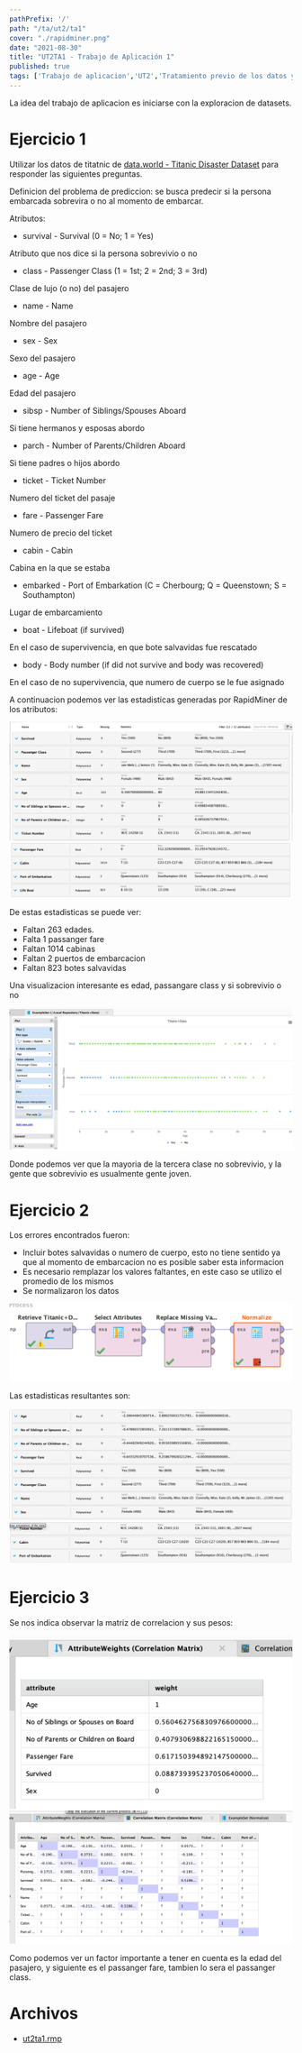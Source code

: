 ```yaml
---
pathPrefix: '/'
path: "/ta/ut2/ta1"
cover: "./rapidminer.png"
date: "2021-08-30"
title: "UT2TA1 - Trabajo de Aplicación 1"
published: true
tags: ['Trabajo de aplicacion','UT2','Tratamiento previo de los datos y fundamentos de los algoritmos de ML','RapidMiner']
---
```


La idea del trabajo de aplicacion es iniciarse con la exploracion de datasets.

# Ejercicio 1

Utilizar los datos de titatnic de [data.world - Titanic Disaster Dataset](https://data.world/nrippner/titanic-disaster-dataset) para responder las siguientes preguntas.

Definicion del problema de prediccion: se busca predecir si la persona embarcada sobrevira o no al momento de embarcar.

Atributos:


- survival - Survival (0 = No; 1 = Yes)

Atributo que nos dice si la persona sobrevivio o no
- class - Passenger Class (1 = 1st; 2 = 2nd; 3 = 3rd)

Clase de lujo (o no) del pasajero
- name - Name

Nombre del pasajero
- sex - Sex

Sexo del pasajero
- age - Age

Edad del pasajero
- sibsp - Number of Siblings/Spouses Aboard

Si tiene hermanos y esposas abordo
- parch - Number of Parents/Children Aboard

Si tiene padres o hijos abordo
- ticket - Ticket Number

Numero del ticket del pasaje
- fare - Passenger Fare

Numero de precio del ticket
- cabin - Cabin

Cabina en la que se estaba
- embarked - Port of Embarkation (C = Cherbourg; Q = Queenstown; S = Southampton)

Lugar de embarcamiento
- boat - Lifeboat (if survived)

En el caso de supervivencia, en que bote salvavidas fue rescatado
- body - Body number (if did not survive and body was recovered)

En el caso de no supervivencia, que numero de cuerpo se le fue asignado

A continuacion podemos ver las estadisticas generadas por RapidMiner de los atributos:

![estadisticas1](https://github.com/JuanFKurucz/ia-portfolio/blob/main/content/posts/ut/ut2/ta/ta1/estadisticas1.png)
![estadisticas2](https://github.com/JuanFKurucz/ia-portfolio/blob/main/content/posts/ut/ut2/ta/ta1/estadisticas2.png)


De estas estadisticas se puede ver:
- Faltan 263 edades.
- Falta 1 passanger fare
- Faltan 1014 cabinas
- Faltan 2 puertos de embarcacion
- Faltan 823 botes salvavidas

Una visualizacion interesante es edad, passangare class y si sobrevivio o no

![visualization](https://github.com/JuanFKurucz/ia-portfolio/blob/main/content/posts/ut/ut2/ta/ta1/visualization.png)

Donde podemos ver que la mayoria de la tercera clase no sobrevivio, y la gente que sobrevivio es usualmente gente joven.

# Ejercicio 2

Los errores encontrados fueron:
- Incluir botes salvavidas o numero de cuerpo, esto no tiene sentido ya que al momento de embarcacion no es posible saber esta informacion
- Es necesario remplazar los valores faltantes, en este caso se utilizo el promedio de los mismos
- Se normalizaron los datos

![preprocessing](https://github.com/JuanFKurucz/ia-portfolio/blob/main/content/posts/ut/ut2/ta/ta1/preprocessing.png)

Las estadisticas resultantes son:

![estadisticas3](https://github.com/JuanFKurucz/ia-portfolio/blob/main/content/posts/ut/ut2/ta/ta1/estadisticas3.png)
![estadisticas4](https://github.com/JuanFKurucz/ia-portfolio/blob/main/content/posts/ut/ut2/ta/ta1/estadisticas4.png)

# Ejercicio 3

Se nos indica observar la matriz de correlacion y sus pesos:


![pesos](https://github.com/JuanFKurucz/ia-portfolio/blob/main/content/posts/ut/ut2/ta/ta1/weight.png)
![matriz](https://github.com/JuanFKurucz/ia-portfolio/blob/main/content/posts/ut/ut2/ta/ta1/matrix.png)

Como podemos ver un factor importante a tener en cuenta es la edad del pasajero, y siguiente es el passanger fare, tambien lo sera el passanger class.

# Archivos

- [ut2ta1.rmp](https://github.com/JuanFKurucz/ia-portfolio/blob/main/content/posts/ut/ut2/ta/ta1/ut2ta1.rmp)
